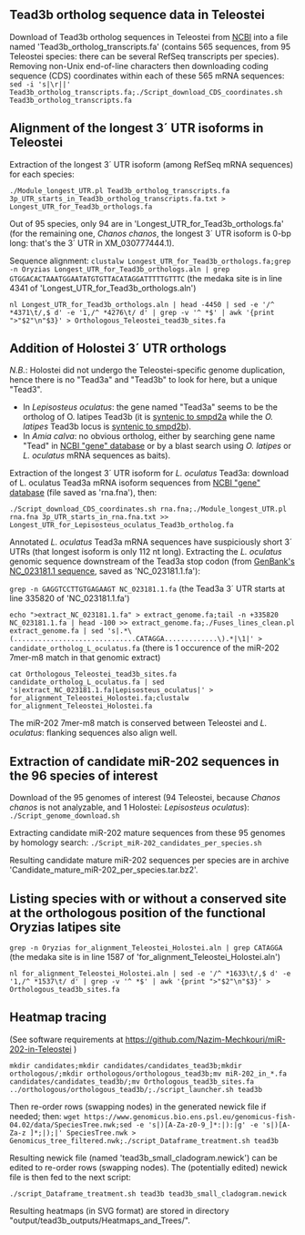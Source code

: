 ## Tead3b ortholog sequence data in Teleostei ##

Download of Tead3b ortholog sequences in Teleostei from [NCBI](https://www.ncbi.nlm.nih.gov/gene/794293/ortholog/?scope=32443) into a file named 'Tead3b_ortholog_transcripts.fa' (contains 565 sequences, from 95 Teleostei species: there can be several RefSeq transcripts per species). Removing non-Unix end-of-line characters then downloading coding sequence (CDS) coordinates within each of these 565 mRNA sequences:
``sed -i 's|\r||' Tead3b_ortholog_transcripts.fa;./Script_download_CDS_coordinates.sh Tead3b_ortholog_transcripts.fa``

## Alignment of the longest 3´ UTR isoforms in Teleostei ##

Extraction of the longest 3´ UTR isoform (among RefSeq mRNA sequences) for each species:

``./Module_longest_UTR.pl Tead3b_ortholog_transcripts.fa 3p_UTR_starts_in_Tead3b_ortholog_transcripts.fa.txt > Longest_UTR_for_Tead3b_orthologs.fa``

Out of 95 species, only 94 are in 'Longest\_UTR\_for\_Tead3b\_orthologs.fa' (for the remaining one, _Chanos chanos_, the longest 3´ UTR isoform is 0-bp long: that's the 3´ UTR in XM\_030777444.1).

Sequence alignment:
``clustalw Longest_UTR_for_Tead3b_orthologs.fa;grep -n Oryzias Longest_UTR_for_Tead3b_orthologs.aln | grep GTGGACACTAAATGGAATATGTGTTACATAGGATTTTTGTTTC`` (the medaka site is in line 4341 of 'Longest\_UTR\_for\_Tead3b\_orthologs.aln')

``nl Longest_UTR_for_Tead3b_orthologs.aln | head -4450 | sed -e '/^ *4371\t/,$ d' -e '1,/^ *4276\t/ d' | grep -v '^ *$' | awk '{print ">"$2"\n"$3}' > Orthologous_Teleostei_tead3b_sites.fa``


## Addition of Holostei 3´ UTR orthologs ##

_N.B._: Holostei did not undergo the Teleostei-specific genome duplication, hence there is no "Tead3a" and "Tead3b" to look for here, but a unique "Tead3".

* In _Lepisosteus oculatus_: the gene named "Tead3a" seems to be the ortholog of O. latipes Tead3b (it is [syntenic to smpd2a](https://www.ncbi.nlm.nih.gov/gene/?term=Lepisosteus+oculatus+%5Borgn%5D+tead3) while the _O. latipes_ Tead3b locus is [syntenic to smpd2b](https://www.ncbi.nlm.nih.gov/gene/101169194)).
* In _Amia calva_: no obvious ortholog, either by searching gene name "Tead" in [NCBI "gene" database](https://www.ncbi.nlm.nih.gov/gene/?term=) or by a blast search using _O. latipes_ or _L. oculatus_ mRNA sequences as baits).

Extraction of the longest 3´ UTR isoform for _L. oculatus_ Tead3a: download of L. oculatus Tead3a mRNA isoform sequences from [NCBI "gene" database](https://www.ncbi.nlm.nih.gov/datasets/gene/id/102684909/products/) (file saved as 'rna.fna'), then:

``./Script_download_CDS_coordinates.sh rna.fna;./Module_longest_UTR.pl rna.fna 3p_UTR_starts_in_rna.fna.txt >> Longest_UTR_for_Lepisosteus_oculatus_Tead3b_ortholog.fa``

Annotated _L. oculatus_ Tead3a mRNA sequences have suspiciously short 3´ UTRs (that longest isoform is only 112 nt long). Extracting the _L. oculatus_ genomic sequence downstream of the Tead3a stop codon (from [GenBank's NC\_023181.1 sequence](https://www.ncbi.nlm.nih.gov/nuccore/NC_023181.1/?report=fasta), saved as 'NC\_023181.1.fa'):

``grep -n GAGGTCCTTGTGAGAAGT NC_023181.1.fa`` (the Tead3a 3´ UTR starts at line 335820 of 'NC\_023181.1.fa')

``echo ">extract_NC_023181.1.fa" > extract_genome.fa;tail -n +335820 NC_023181.1.fa | head -100 >> extract_genome.fa;./Fuses_lines_clean.pl extract_genome.fa | sed 's|.*\(..............................CATAGGA.............\).*|\1|' > candidate_ortholog_L_oculatus.fa`` (there is 1 occurence of the miR-202 7mer-m8 match in that genomic extract)

``cat Orthologous_Teleostei_tead3b_sites.fa candidate_ortholog_L_oculatus.fa | sed 's|extract_NC_023181.1.fa|Lepisosteus_oculatus|' > for_alignment_Teleostei_Holostei.fa;clustalw for_alignment_Teleostei_Holostei.fa``

The miR-202 7mer-m8 match is conserved between Teleostei and _L. oculatus_: flanking sequences also align well.

## Extraction of candidate miR-202 sequences in the 96 species of interest ##

Download of the 95 genomes of interest (94 Teleostei, because _Chanos chanos_ is not analyzable, and 1 Holostei: _Lepisosteus oculatus_):
``./Script_genome_download.sh``

Extracting candidate miR-202 mature sequences from these 95 genomes by homology search:
``./Script_miR-202_candidates_per_species.sh``

Resulting candidate mature miR-202 sequences per species are in archive 'Candidate\_mature\_miR-202\_per\_species.tar.bz2'.


## Listing species with or without a conserved site at the orthologous position of the functional Oryzias latipes site ##

``grep -n Oryzias for_alignment_Teleostei_Holostei.aln | grep CATAGGA`` (the medaka site is in line 1587 of 'for\_alignment\_Teleostei\_Holostei.aln')

``nl for_alignment_Teleostei_Holostei.aln | sed -e '/^ *1633\t/,$ d' -e '1,/^ *1537\t/ d' | grep -v '^ *$' | awk '{print ">"$2"\n"$3}' > Orthologous_tead3b_sites.fa``

## Heatmap tracing ##

(See software requirements at https://github.com/Nazim-Mechkouri/miR-202-in-Teleostei )

``mkdir candidates;mkdir candidates/candidates_tead3b;mkdir orthologous/;mkdir orthologous/orthologous_tead3b;mv miR-202_in_*.fa candidates/candidates_tead3b/;mv Orthologous_tead3b_sites.fa ../orthologous/orthologous_tead3b/;./script_launcher.sh tead3b``

Then re-order rows (swapping nodes) in the generated newick file if needed; then:
``wget https://www.genomicus.bio.ens.psl.eu/genomicus-fish-04.02/data/SpeciesTree.nwk;sed -e 's|)[A-Za-z0-9_]*:|):|g' -e 's|)[A-Za-z ]*;|);|' SpeciesTree.nwk > Genomicus_tree_filtered.nwk;./script_Dataframe_treatment.sh tead3b``

Resulting newick file (named 'tead3b\_small\_cladogram.newick') can be edited to re-order rows (swapping nodes). The (potentially edited) newick file is then fed to the next script:

``./script_Dataframe_treatment.sh tead3b tead3b_small_cladogram.newick``

Resulting heatmaps (in SVG format) are stored in directory "output/tead3b\_outputs/Heatmaps\_and\_Trees/".
